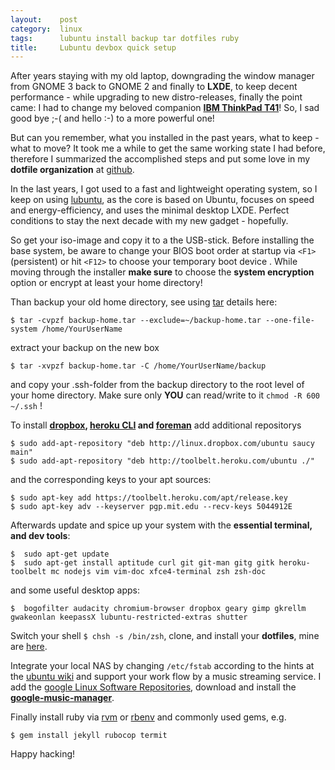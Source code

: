 ```yaml
---
layout:    post
category:  linux
tags:      lubuntu install backup tar dotfiles ruby
title:     Lubuntu devbox quick setup
---
```

After years staying with my old laptop, downgrading the window manager from GNOME 3 back to GNOME 2 and finally to **LXDE**, to keep decent performance - while upgrading to new distro-releases, finally the point came: I had to change my beloved companion **[IBM ThinkPad T41][1]**! So, I sad good bye ;-( and hello :-) to a more powerful one!

But can you remember, what you installed in the past years, what to keep - what to move? It took me a while to get the same working state I had before, therefore I summarized the accomplished steps and put some love in my **dotfile organization** at [github][2].

In the last years, I got used to a fast and lightweight operating system, so I keep on using [lubuntu][3], as the core is based on Ubuntu, focuses on speed and energy-efficiency, and uses the minimal desktop LXDE. Perfect conditions to stay the next decade with my new gadget - hopefully.

So get your iso-image and copy it to a the USB-stick. Before installing the base system, be aware to change your BIOS boot order at startup via `<F1>` (persistent) or hit `<F12>` to choose your temporary boot device . 
While moving through the installer **make sure** to choose the **system encryption** option or encrypt at least your home directory!

Than backup your old home directory, see using [tar][4] details here:

    $ tar -cvpzf backup-home.tar --exclude=~/backup-home.tar --one-file-system /home/YourUserName

extract your backup on the new box

    $ tar -xvpzf backup-home.tar -C /home/YourUserName/backup

and copy your .ssh-folder from the backup directory to the root level of your home directory. Make sure only **YOU** can read/write to it `chmod -R 600 ~/.ssh` !

To install **[dropbox][5], [heroku CLI][6] and [foreman][7]** add additional repositorys

    $ sudo add-apt-repository "deb http://linux.dropbox.com/ubuntu saucy main"
    $ sudo add-apt-repository "deb http://toolbelt.heroku.com/ubuntu ./"

and the corresponding keys to your apt sources:

    $ sudo apt-key add https://toolbelt.heroku.com/apt/release.key
    $ sudo apt-key adv --keyserver pgp.mit.edu --recv-keys 5044912E

Afterwards update and spice up your system with the **essential terminal, and dev tools**:

    $  sudo apt-get update
    $  sudo apt-get install aptitude curl git git-man gitg gitk heroku-toolbelt mc nodejs vim vim-doc xfce4-terminal zsh zsh-doc

and some useful desktop apps:

    $  bogofilter audacity chromium-browser dropbox geary gimp gkrellm gwakeonlan keepassX lubuntu-restricted-extras shutter

Switch your shell `$ chsh -s /bin/zsh`, clone, and install your **dotfiles**, mine are [here][8].

Integrate your local NAS by changing `/etc/fstab` according to the hints at the [ubuntu wiki][9] and support your work flow by a music streaming service. I add the [google Linux Software Repositories][10], download and install the **[google-music-manager][11]**.

Finally install ruby via [rvm][12] or [rbenv][13] and commonly used gems, e.g.

    $ gem install jekyll rubocop termit

Happy hacking!

[1]: http://thinkwiki.de/T41
  [2]: https://github.com/netzfisch/dotfiles
  [3]: http://lubuntu.net
  [4]: https://help.ubuntu.com/community/BackupYourSystem/TAR
  [5]: https://www.dropbox.com/install?os=lnx
  [6]: https://github.com/heroku/heroku
  [7]: http://blog.daviddollar.org/2011/05/06/introducing-foreman.html
  [8]: https://github.com/netzfisch/dotfiles
  [9]: https://wiki.ubuntu.com/MountWindowsSharesPermanently
  [10]: http://www.google.com/linuxrepositories/
  [11]: https://play.google.com/music/listen#/manager
  [12]: https://rvm.io
  [13]: https://github.com/sstephenson/rbenv
